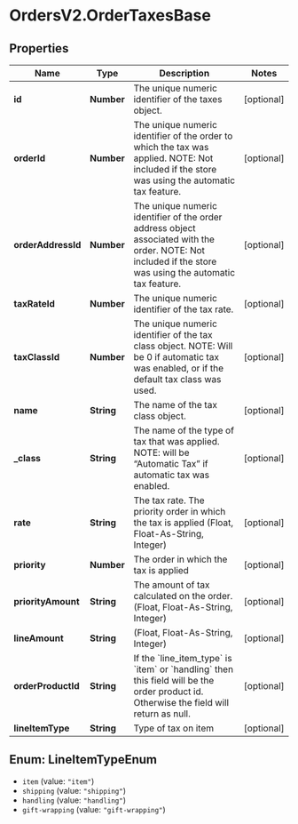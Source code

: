 # OrdersV2.OrderTaxesBase

## Properties
Name | Type | Description | Notes
------------ | ------------- | ------------- | -------------
**id** | **Number** | The unique numeric identifier of the taxes object. | [optional] 
**orderId** | **Number** | The unique numeric identifier of the order to which the tax was applied. NOTE: Not included if the store was using the automatic tax feature. | [optional] 
**orderAddressId** | **Number** | The unique numeric identifier of the order address object associated with the order. NOTE: Not included if the store was using the automatic tax feature. | [optional] 
**taxRateId** | **Number** | The unique numeric identifier of the tax rate. | [optional] 
**taxClassId** | **Number** | The unique numeric identifier of the tax class object. NOTE: Will be 0 if automatic tax was enabled, or if the default tax class was used. | [optional] 
**name** | **String** | The name of the tax class object. | [optional] 
**_class** | **String** | The name of the type of tax that was applied. NOTE: will be “Automatic Tax” if automatic tax was enabled. | [optional] 
**rate** | **String** | The tax rate.  The priority order in which the tax is applied (Float, Float-As-String, Integer) | [optional] 
**priority** | **Number** | The order in which the tax is applied | [optional] 
**priorityAmount** | **String** | The amount of tax calculated on the order.   (Float, Float-As-String, Integer) | [optional] 
**lineAmount** | **String** | (Float, Float-As-String, Integer) | [optional] 
**orderProductId** | **String** | If the &#x60;line_item_type&#x60; is &#x60;item&#x60; or &#x60;handling&#x60; then this field will be the order product id. Otherwise the field will return as null. | [optional] 
**lineItemType** | **String** | Type of tax on item | [optional] 

<a name="LineItemTypeEnum"></a>
## Enum: LineItemTypeEnum

* `item` (value: `"item"`)
* `shipping` (value: `"shipping"`)
* `handling` (value: `"handling"`)
* `gift-wrapping` (value: `"gift-wrapping"`)

